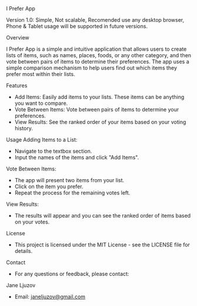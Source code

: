 I Prefer App

Version 1.0: Simple, Not scalable, Recomended use any desktop browser, Phone & Tablet usage will be supported in future versions.

Overview

I Prefer App is a simple and intuitive application that allows users to create lists of items, such as names, places, foods, or any other category, and then vote between pairs of items to determine their preferences. The app uses a simple comparison mechanism to help users find out which items they prefer most within their lists.

Features
- Add Items: Easily add items to your lists. These items can be anything you want to compare.
- Vote Between Items: Vote between pairs of items to determine your preferences.
- View Results: See the ranked order of your items based on your voting history.

Usage
Adding Items to a List:
- Navigate to the textbox section.
- Input the names of the items and click "Add Items".
  
Vote Between Items:
- The app will present two items from your list.
- Click on the item you prefer.
- Repeat the process for the remaining votes left.

View Results:
- The results will appear and you can see the ranked order of items based on your votes.

License
- This project is licensed under the MIT License - see the LICENSE file for details.

Contact
- For any questions or feedback, please contact:

Jane Ljuzov
- Email: janeljuzov@gmail.com
